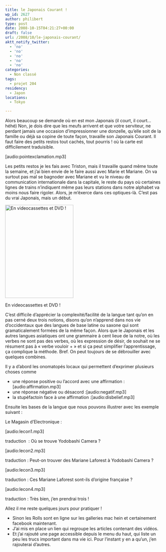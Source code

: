 ```yaml
---
title: le Japonais Courant !
wp_id: 2627
author: philibert
type: post
date: 2008-10-15T04:21:27+00:00
draft: false
url: /2008/10/le-japonais-courant/
aktt_notify_twitter:
  - 'no'
  - 'no'
  - 'no'
  - 'no'
  - 'no'
categories:
  - Non classé
tags:
  - projet 204
residency:
  - Japon
locations:
  - Tokyo

---
```

Alors beaucoup se demande où en est mon Japonais (il court, il court&#8230; héhé) Non, je dois dire que les meufs arrivent et que votre serviteur, ne perdant jamais une occasion d&rsquo;impressionner une donzelle, qu&rsquo;elle soit de la famille ou déjà sa copine de toute façon, travaille son Japonais Courant. Il faut faire des petits restos tout cachés, tout pourris ! où la carte est difficilement traduisible.
  
[audio:pointexclamation.mp3]
  
Les petits restos je les fais avec Triston, mais il travaille quand même toute la semaine, et j&rsquo;ai bien envie de le faire aussi avec Marie et Mariane. On va surtout pas mal se bagnoder avec Mariane et vu le niveau de communication internationale dans la capitale, le reste du pays où certaines lignes de trains n&rsquo;indiquent même pas leurs stations dans notre alphabet va moins nous faire rigoler. Alors, je m&rsquo;éxerce dans ces optiques-là. C&rsquo;est pas du vrai Japonais, mais un début.

<div id="attachment_367" class="wp-caption alignright" style="max-width: 220px">
  <a href="http://benmerde.com/wp-content{{< aws >}}/uploads/japonaiscourant.jpg" target="blank"><img class="size-medium wp-image-367" title="japonaiscourant" src="http://benmerde.com/wp-content{{< aws >}}/uploads/japonaiscourant-220x300.jpg" alt="En videocassettes et DVD !" width="220" height="300" /></a>
  
  <p class="wp-caption-text">
    En videocassettes et DVD !
  </p>
</div>

C&rsquo;est difficile d&rsquo;apprécier la complexité/facilité de la langue tant qu&rsquo;on en pas cerné deux trois notions, disons qu&rsquo;on n&rsquo;apprend dans nos vie d&rsquo;occidentaux que des langues de base latine ou saxone qui sont gramaticalement formées de la même façon. Alors que le Japonais et les autres langues asiatiques ont une grammaire à cent lieue de la notre, où les verbes ne sont pas des verbes, où les expression de désir, de souhait ne se résument pas à « verbe vouloir + » et si ça peut simplifier l&rsquo;apprentissage, ça complique la méthode. Bref. On peut toujours de se débrouiller avec quelques combines.

Il y a d&rsquo;abord les onomatopés locaux qui permettent d&rsquo;exprimer plusieurs choses comme 

  * une réponse positive ou l&rsquo;accord avec une affirmation :[audio:affirmation.mp3]
  * une réponse négative ou désacord :[audio:negatif.mp3]
  * la stupéfactoin face à une affirmation :[audio:disbelief.mp3]

Ensuite les bases de la langue que nous pouvons illustrer avec les exemple suivant :

Le Magasin d&rsquo;Electronique :
  
[audio:lecon1.mp3]
  
traduction  : Où se trouve Yodobashi Camera ?

[audio:lecon2.mp3]
  
traduction : Peut-on trouver des Mariane Laforest à Yodobashi Camera ?

[audio:lecon3.mp3]
  
traduction : Ces Mariane Laforest sont-ils d&rsquo;origine française ?

[audio:lecon4.mp3]
  
traduction : Très bien, j&rsquo;en prendrai trois !

Allez il me reste quelques jours pour pratiquer !

  * Sinon les Rolls sont en ligne sur les galleries mac hein et certainement facebook maintenant.
  * J&rsquo;ai mis en place un lien qui regroupe les articles contenant des vidéos. 
  * Et j&rsquo;ai rajouté une page accessible depuis le menu du haut, qui liste un peu les trucs important dans ma vie ici. Pour l&rsquo;instant y en a qu&rsquo;un, j&rsquo;en rajouterai d&rsquo;autres.